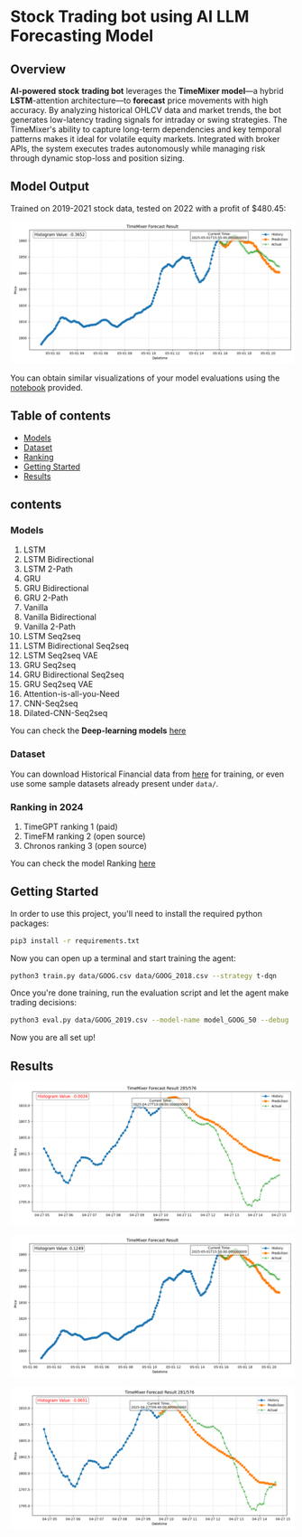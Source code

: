 # Stock Trading bot using AI LLM Forecasting Model

## Overview

**AI-powered** **stock** **trading bot** leverages the **TimeMixer model**—a hybrid **LSTM**-attention architecture—to **forecast** price movements with high accuracy. By analyzing historical OHLCV data and market trends, the bot generates low-latency trading signals for intraday or swing strategies. The TimeMixer's ability to capture long-term dependencies and key temporal patterns makes it ideal for volatile equity markets. Integrated with broker APIs, the system executes trades autonomously while managing risk through dynamic stop-loss and position sizing.

## Model Output

Trained on 2019-2021 stock data, tested on 2022 with a profit of $480.45:

![Google Stock Trading episode](./extra/1.png)

You can obtain similar visualizations of your model evaluations using the [notebook](./visualize.ipynb) provided.

## Table of contents
  * [Models](#models)
  * [Dataset](#dataset)
  * [Ranking](#Ranking-in-2024)
  * [Getting Started](#Getting-Started)
  * [Results](#results)

## contents

### Models

 1. LSTM
 2. LSTM Bidirectional
 3. LSTM 2-Path
 4. GRU
 5. GRU Bidirectional
 6. GRU 2-Path
 7. Vanilla
 8. Vanilla Bidirectional
 9. Vanilla 2-Path
 10. LSTM Seq2seq
 11. LSTM Bidirectional Seq2seq
 12. LSTM Seq2seq VAE
 13. GRU Seq2seq
 14. GRU Bidirectional Seq2seq
 15. GRU Seq2seq VAE
 16. Attention-is-all-you-Need
 17. CNN-Seq2seq
 18. Dilated-CNN-Seq2seq

You can check the **Deep-learning models** [here](deep-learning)

### Dataset

You can download Historical Financial data from [here](https://ca.finance.yahoo.com/) for training, or even use some sample datasets already present under `data/`.

### Ranking in 2024
1. TimeGPT ranking 1 (paid)
2. TimeFM ranking 2 (open source)
3. Chronos ranking 3 (open source)

You can check the model Ranking [here](https://arxiv.org/abs/2410.16032)

## Getting Started

In order to use this project, you'll need to install the required python packages:

```bash
pip3 install -r requirements.txt
```

Now you can open up a terminal and start training the agent:

```bash
python3 train.py data/GOOG.csv data/GOOG_2018.csv --strategy t-dqn
```

Once you're done training, run the evaluation script and let the agent make trading decisions:

```bash
python3 eval.py data/GOOG_2019.csv --model-name model_GOOG_50 --debug
```

Now you are all set up!

## Results

![Results](./extra/2.png)

![Results](./extra/3.png)

![Results](./extra/4.png)
